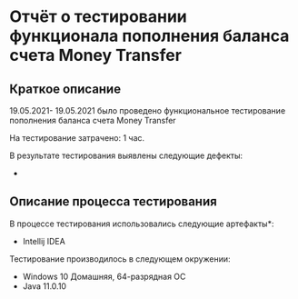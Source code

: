 # Отчёт о тестировании функционала пополнения баланса счета Money Transfer

## Краткое описание

19.05.2021- 19.05.2021 было проведено функциональное тестирование пополнения баланса счета Money Transfer

На тестирование затрачено: 1 час.

В результате тестирования выявлены следующие дефекты:
* []()

## Описание процесса тестирования

В процессе тестирования использовались следующие артефакты*:
* Intellij IDEA

Тестирование производилось в следующем окружении:
* Windows 10 Домашняя, 64-разрядная ОС
* Java 11.0.10
